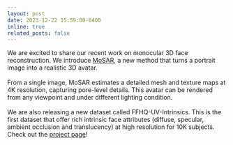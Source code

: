 ```yaml
---
layout: post
date: 2023-12-22 15:59:00-0400
inline: true
related_posts: false
---
```



We are excited to share our recent work on monocular 3D face reconstruction. We introduce [MoSAR](https://arxiv.org/abs/2312.13091), a new method that turns a portrait image into a realistic 3D avatar. 
\
\
From a single image, MoSAR estimates a detailed mesh and texture maps at 4K resolution, capturing pore-level details. This avatar can be rendered from any viewpoint and under different lighting condition. 
\
\
We are also releasing a new dataset called FFHQ-UV-Intrinsics. This is the first dataset that offer rich intrinsic face attributes (diffuse, specular, ambient occlusion and translucency) at high resolution for 10K subjects.
\
Check out the [project page](https://ubisoft-laforge.github.io/character/mosar/)!
